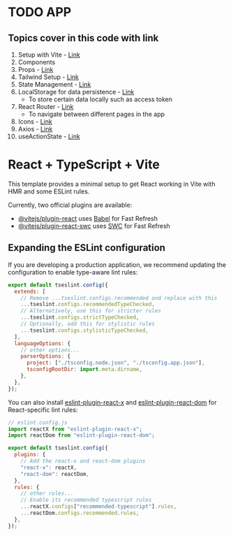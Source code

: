 # TODO APP

## Topics cover in this code with link

1. Setup with Vite - [Link](https://tailwindcss.com/docs/installation/using-vite)
2. Components
3. Props - [Link](https://react.dev/learn/passing-props-to-a-component)
4. Tailwind Setup - [Link](https://tailwindcss.com/docs/installation/using-vite)
5. State Management - [Link](https://react.dev/learn/managing-state)
6. LocalStorage for data persistence - [Link](https://www.freecodecamp.org/news/use-local-storage-in-modern-applications/)
   - To store certain data locally such as access token
7. React Router - [Link](https://reactrouter.com/start/declarative/installation)
   - To navigate between different pages in the app
8. Icons - [Link](https://lucide.dev/guide/packages/lucide-react)
9. Axios - [Link](https://axios-http.com/docs/intro)
10. useActionState - [Link](https://react.dev/reference/react/useActionState)

# React + TypeScript + Vite

This template provides a minimal setup to get React working in Vite with HMR and some ESLint rules.

Currently, two official plugins are available:

- [@vitejs/plugin-react](https://github.com/vitejs/vite-plugin-react/blob/main/packages/plugin-react/README.md) uses [Babel](https://babeljs.io/) for Fast Refresh
- [@vitejs/plugin-react-swc](https://github.com/vitejs/vite-plugin-react-swc) uses [SWC](https://swc.rs/) for Fast Refresh

## Expanding the ESLint configuration

If you are developing a production application, we recommend updating the configuration to enable type-aware lint rules:

```js
export default tseslint.config({
  extends: [
    // Remove ...tseslint.configs.recommended and replace with this
    ...tseslint.configs.recommendedTypeChecked,
    // Alternatively, use this for stricter rules
    ...tseslint.configs.strictTypeChecked,
    // Optionally, add this for stylistic rules
    ...tseslint.configs.stylisticTypeChecked,
  ],
  languageOptions: {
    // other options...
    parserOptions: {
      project: ["./tsconfig.node.json", "./tsconfig.app.json"],
      tsconfigRootDir: import.meta.dirname,
    },
  },
});
```

You can also install [eslint-plugin-react-x](https://github.com/Rel1cx/eslint-react/tree/main/packages/plugins/eslint-plugin-react-x) and [eslint-plugin-react-dom](https://github.com/Rel1cx/eslint-react/tree/main/packages/plugins/eslint-plugin-react-dom) for React-specific lint rules:

```js
// eslint.config.js
import reactX from "eslint-plugin-react-x";
import reactDom from "eslint-plugin-react-dom";

export default tseslint.config({
  plugins: {
    // Add the react-x and react-dom plugins
    "react-x": reactX,
    "react-dom": reactDom,
  },
  rules: {
    // other rules...
    // Enable its recommended typescript rules
    ...reactX.configs["recommended-typescript"].rules,
    ...reactDom.configs.recommended.rules,
  },
});
```
